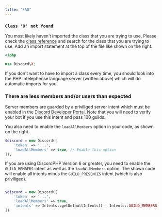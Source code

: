 ```yaml
---
title: "FAQ"
---
```


### `Class 'X' not found`

You most likely haven't imported the class that you are trying to use. Please check the [class reference](http://discord-php.github.io/DiscordPHP/reference/) and search for the class that you are trying to use. Add an import statement at the top of the file like shown on the right.

```php
<?php

use Discord\X;
```

If you don't want to have to import a class every time, you should look into the PHP Intelephense language server (written above) which will do automatic imports for you.

### There are less members and/or users than expected

Server members are guarded by a priviliged server intent which must be enabled in the [Discord Developer Portal](https://discord.com/developers/applications). Note that you will need to verify your bot if you use this intent and pass 100 guilds.

You also need to enable the `loadAllMembers` option in your code, as shown on the right.

```php
$discord = new Discord([
    'token' => '...',
    'loadAllMembers' => true, // Enable this option
]);
```

If you are using DiscordPHP Version 6 or greater, you need to enable the `GUILD_MEMBERS` intent as well as the `loadAllMembers` option. The shown code will enable all intents minus the `GUILD_PRESENCES` intent (which is also priviliged).

```php

$discord = new Discord([
    'token' => '...',
    'loadAllMembers' => true,
    'intents' => Intents::getDefaultIntents() | Intents::GUILD_MEMBERS // Enable the `GUILD_MEMBERS` intent
])
```
